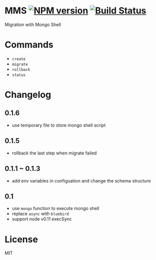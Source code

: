 MMS [![NPM version][npm-image]][npm-url] [![Build Status][travis-image]][travis-url]
===
Migration with Mongo Shell

# Commands
* `create`
* `migrate`
* `rollback`
* `status`

# Changelog

## 0.1.6
- use temporary file to store mongo shell script

## 0.1.5
- rollback the last step when migrate failed

## 0.1.1 ~ 0.1.3
- add env variables in configuation and change the schema structure

## 0.1
- use `mongo` function to execute mongo shell
- replace `async` with `bluebird`
- support node v0.11 execSync

# License
MIT

[npm-url]: https://npmjs.org/package/mms
[npm-image]: http://img.shields.io/npm/v/mms.svg

[travis-url]: https://travis-ci.org/sailxjx/mms
[travis-image]: http://img.shields.io/travis/sailxjx/mms.svg
